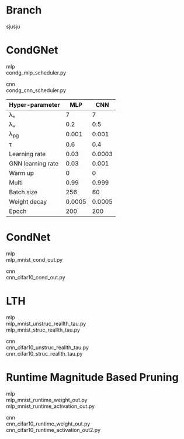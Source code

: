 # Branch
sjusju

# CondGNet
mlp  
condg_mlp_scheduler.py 

cnn  
condg_cnn_scheduler.py
  

  
| Hyper-parameter    | MLP     | CNN     |
|--------------------|---------|---------|
| λₛ                 | 7       | 7       |
| λᵥ                 | 0.2     | 0.5     |
| λ<sub>pg</sub>                | 0.001   | 0.001   |
| τ                  | 0.6     | 0.4     |
| Learning rate      | 0.03    | 0.0003  |
| GNN learning rate  | 0.03    | 0.001   |
| Warm up            | 0       | 0       |
| Multi              | 0.99    | 0.999   |
| Batch size         | 256     | 60      |
| Weight decay       | 0.0005  | 0.0005  |
| Epoch              | 200     | 200     |

# CondNet
mlp  
mlp_mnist_cond_out.py 

cnn  
cnn_cifar10_cond_out.py

# LTH
mlp  
mlp_mnist_unstruc_reallth_tau.py    
mlp_mnist_struc_reallth_tau.py

cnn  
cnn_cifar10_unstruc_reallth_tau.py    
cnn_cifar10_struc_reallth_tau.py

# Runtime Magnitude Based Pruning
mlp  
mlp_mnist_runtime_weight_out.py     
mlp_mnist_runtime_activation_out.py

cnn  
cnn_cifar10_runtime_weight_out.py     
cnn_cifar10_runtime_activation_out2.py